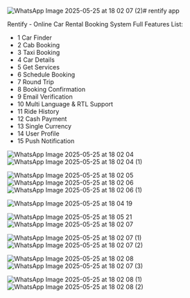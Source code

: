![WhatsApp Image 2025-05-25 at 18 02 07 (2)](https://github.com/user-attachments/assets/d2e7e0dd-f3f1-40d9-aa46-ca2c8a2c0d1c)# rentify app

Rentify - Online Car Rental Booking System Full Features List: 
- 1 Car Finder
- 2 Cab Booking
- 3 Taxi Booking
- 4 Car Details
- 5 Get Services
- 6 Schedule Booking
- 7 Round Trip
- 8 Booking Confirmation
- 9 Email Verification
- 10 Multi Language & RTL Support
- 11 Ride History
- 12 Cash Payment
- 13 Single Currency
- 14 User Profile
- 15 Push Notification


![WhatsApp Image 2025-05-25 at 18 02 04](https://github.com/user-attachments/assets/48e6addb-ca1a-4358-ab78-538b799d0c9d) ![WhatsApp Image 2025-05-25 at 18 02 04 (1)](https://github.com/user-attachments/assets/c1d9de0e-a913-496f-a5f3-026d1ef07fad)

![WhatsApp Image 2025-05-25 at 18 02 05](https://github.com/user-attachments/assets/1e6d4382-8238-4601-8fdc-18828a450a2b)![WhatsApp Image 2025-05-25 at 18 02 06](https://github.com/user-attachments/assets/9f0710d7-1895-45ce-a194-437133bcccd5) ![WhatsApp Image 2025-05-25 at 18 02 06 (1)](https://github.com/user-attachments/assets/b932f3d9-2554-440e-b734-b2dde80da918)

![WhatsApp Image 2025-05-25 at 18 04 19](https://github.com/user-attachments/assets/be12ee02-c3f8-4651-8b5c-29137dfc4455)

![WhatsApp Image 2025-05-25 at 18 05 21](https://github.com/user-attachments/assets/f8daa630-5805-4565-8e5c-48389f325d5b) ![WhatsApp Image 2025-05-25 at 18 02 07](https://github.com/user-attachments/assets/6f43d7f4-f91e-4a27-b89c-31317f04cc0f) 

![WhatsApp Image 2025-05-25 at 18 02 07 (1)](https://github.com/user-attachments/assets/70054fd6-3e74-4081-8e57-e769b43c2f74) ![WhatsApp Image 2025-05-25 at 18 02 07 (2)](https://github.com/user-attachments/assets/72a28672-d021-4f22-a73a-a7ef0863eb67)

![WhatsApp Image 2025-05-25 at 18 02 08](https://github.com/user-attachments/assets/6b9fdb3b-2442-4e8b-bf80-c37751d95541) ![WhatsApp Image 2025-05-25 at 18 02 07 (3)](https://github.com/user-attachments/assets/0972585c-2f64-46e2-b278-645ff787c014) 

![WhatsApp Image 2025-05-25 at 18 02 08 (1)](https://github.com/user-attachments/assets/b68666a5-7b2a-458a-aef7-4008e3ed5f3d) ![WhatsApp Image 2025-05-25 at 18 02 08 (2)](https://github.com/user-attachments/assets/f5e97bda-6a8d-402a-9b91-68f0c5e9a443)








